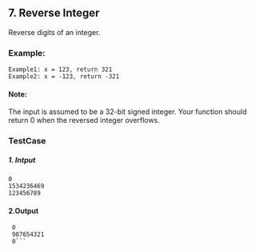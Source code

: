 ## 7. Reverse Integer

Reverse digits of an integer.
### Example:
```
Example1: x = 123, return 321
Example2: x = -123, return -321
```
#### Note:
The input is assumed to be a 32-bit signed integer. Your function should return 0 when the reversed integer overflows.

### TestCase
 ##### 1. Intput
 ```
0
1534236469
123456789
```
 #### 2.Output
```
 0
 987654321
 0```
